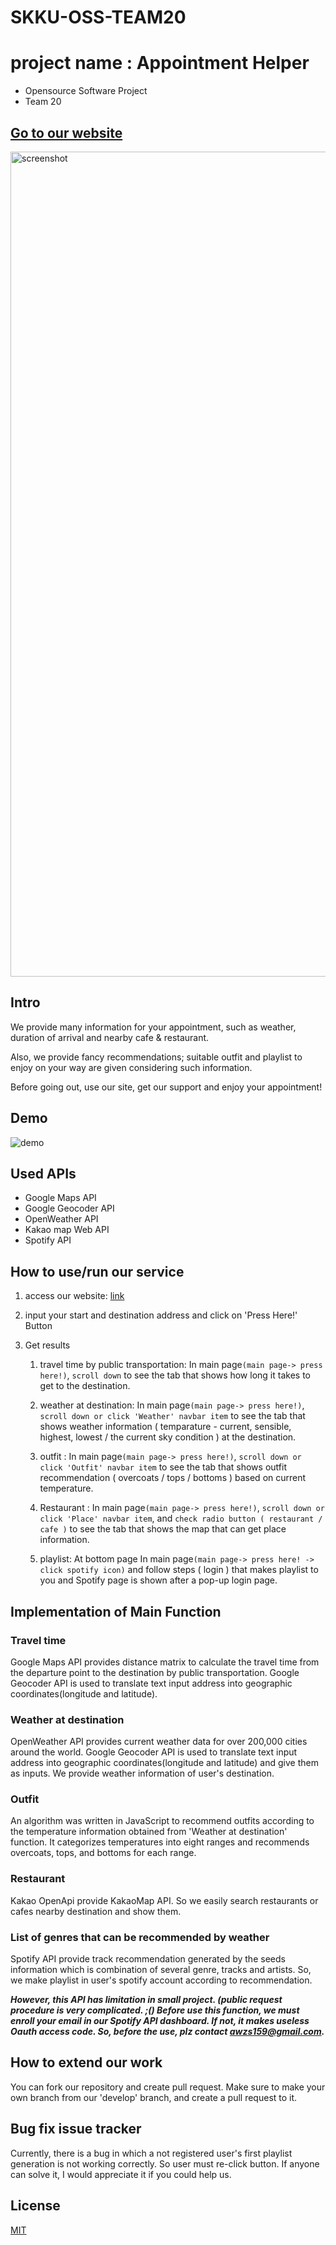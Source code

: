 # SKKU-OSS-TEAM20
# project name : Appointment Helper

-   Opensource Software Project
-   Team 20

## [Go to our website](https://skychoi1010.github.io/SKKU-OSS-TEAM20/)

<img width="1320" alt="screenshot" src="https://user-images.githubusercontent.com/50130497/169692899-39ba0a58-ea63-4c83-b7da-811918d25c52.png">

## Intro

We provide many information for your appointment, such as weather, duration of arrival and nearby cafe & restaurant.

Also, we provide fancy recommendations; suitable outfit and playlist to enjoy on your way are given considering such information.

Before going out, use our site, get our support and enjoy your appointment!

## Demo 

![demo](https://user-images.githubusercontent.com/50130497/169693186-f248c1e0-22ea-4aba-8932-43573239ac97.gif)

## Used APIs

- Google Maps API
- Google Geocoder API
- OpenWeather API
- Kakao map Web API
- Spotify API

## How to use/run our service

1. access our website: [link](https://skychoi1010.github.io/SKKU-OSS-TEAM20/)

2. input your start and destination address and click on 'Press Here!' Button

3. Get results

   1. travel time by public transportation: In main page`(main page-> press here!)`, `scroll down` to see the tab that shows how long it takes to get to the destination.

   2. weather at destination: In main page`(main page-> press here!)`, `scroll down or click 'Weather' navbar item` to see the tab that shows weather information ( temparature - current, sensible, highest, lowest / the current sky condition ) at the destination.

   3. outfit : In main page`(main page-> press here!)`, `scroll down or click 'Outfit' navbar item` to see the tab that shows outfit recommendation ( overcoats / tops / bottoms ) based on current temperature.

   4. Restaurant : In main page`(main page-> press here!)`, `scroll down or click 'Place' navbar item`, and `check radio button ( restaurant / cafe )` to see the tab that shows the map that can get place information.

   5. playlist: At bottom page In main page`(main page-> press here! -> click spotify icon)` and follow steps ( login ) that makes playlist to you and Spotify page is shown after a pop-up login page.

## Implementation of Main Function

### Travel time
Google Maps API provides distance matrix to calculate the travel time from the departure point to the destination by public transportation. Google Geocoder API is used to translate text input address into geographic coordinates(longitude and latitude).

### Weather at destination
OpenWeather API provides current weather data for over 200,000 cities around the world. Google Geocoder API is used to translate text input address into geographic coordinates(longitude and latitude) and give them as inputs. We provide weather information of user's destination.

### Outfit
An algorithm was written in JavaScript to recommend outfits according to the temperature information obtained from 'Weather at destination' function.
It categorizes temperatures into eight ranges and recommends overcoats, tops, and bottoms for each range.

### Restaurant
Kakao OpenApi provide KakaoMap API. So we easily search restaurants or cafes nearby destination and show them.

### List of genres that can be recommended by weather
Spotify API provide track recommendation generated by the seeds information which is combination of several genre, tracks and artists. So, we make playlist in user's spotify account according to recommendation.

***However, this API has limitation in small project. (public request procedure is very complicated. ;() Before use this function, we must enroll your email in our Spotify API dashboard. If not, it makes useless Oauth access code. So, before the use, plz contact awzs159@gmail.com.***

## How to extend our work

You can fork our repository and create pull request. Make sure to make your own branch from our 'develop' branch, and create a pull request to it.

## Bug fix issue tracker

Currently, there is a bug in which a not registered user's first playlist generation is not working correctly. So user must re-click button. If anyone can solve it, I would appreciate it if you could help us.

## License

[MIT](https://github.com/skychoi1010/SKKU-OSS-TEAM20/blob/develop/LICENSE)
